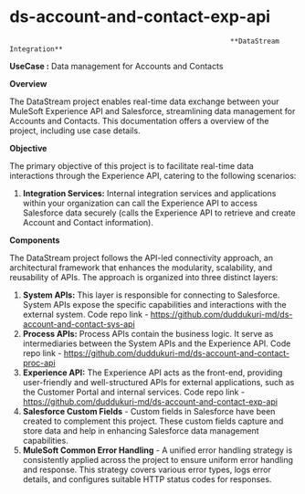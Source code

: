 # ds-account-and-contact-exp-api


                                                          **DataStream Integration**

**UseCase :** Data management for Accounts and Contacts

**Overview**

The DataStream project enables real-time data exchange between your MuleSoft Experience API and Salesforce, streamlining data management for Accounts and Contacts. This documentation offers a overview of the project, including use case details.

**Objective**

The primary objective of this project is to facilitate real-time data interactions through the Experience API, catering to the following scenarios:

1. **Integration Services:** Internal integration services and applications within your organization can call the Experience API to access Salesforce data securely (calls the Experience API to retrieve and create Account and Contact information).

**Components**

The DataStream project follows the API-led connectivity approach, an architectural framework that enhances the modularity, scalability, and reusability of APIs. The approach is organized into three distinct layers:

1. **System APIs:** This layer is responsible for connecting to Salesforce. System APIs expose the specific capabilities and interactions with the external system.
   Code repo link - https://github.com/duddukuri-md/ds-account-and-contact-sys-api 
2. **Process APIs:** Process APIs contain the business logic. It serve as intermediaries between the System APIs and the Experience API.
   Code repo link - https://github.com/duddukuri-md/ds-account-and-contact-proc-api
3. **Experience API:** The Experience API acts as the front-end, providing user-friendly and well-structured APIs for external applications, such as the Customer Portal and internal services.
  Code repo link - https://github.com/duddukuri-md/ds-account-and-contact-exp-api
4. **Salesforce Custom Fields** - Custom fields in Salesforce have been created  to complement this project. These custom fields capture and store data and help in enhancing Salesforce data management capabilities.
5. **MuleSoft Common Error Handling** - A unified error handling strategy is consistently applied across the project to ensure uniform error handling and response. This strategy covers various error types, logs error details, and configures suitable HTTP status codes for responses.
